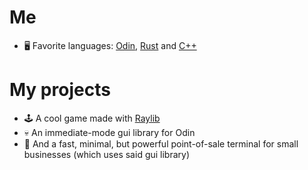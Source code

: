 # Me
  - 🖥️ Favorite languages: [Odin](https://odin-lang.org/), [Rust](https://rust-lang.org) and [C++](https://www.youtube.com/watch?v=dQw4w9WgXcQ)
# My projects
  - 🕹️ A cool game made with [Raylib](https://raylib.com)
  - 💀 An immediate-mode gui library for Odin
  - 🏪 And a fast, minimal, but powerful point-of-sale terminal for small businesses (which uses said gui library)
